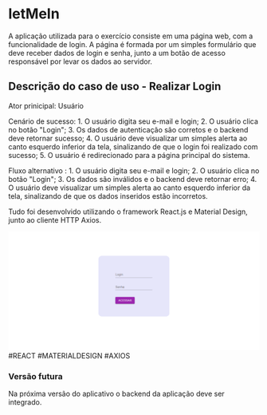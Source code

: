 # letMeIn

A aplicação utilizada para o exercício consiste em uma página web, com a funcionalidade de login. A página é formada por um simples formulário que deve receber dados de login e senha, junto a um botão de acesso responsável por levar os dados ao servidor. 

## Descrição do caso de uso - Realizar Login

Ator prinicipal: Usuário

Cenário de sucesso:
    1. O usuário digita seu e-mail e login;
    2. O usuário clica no botão "Login";
    3. Os dados de autenticação são corretos e o backend deve retornar sucesso;
    4. O usuário deve visualizar um simples alerta ao canto esquerdo inferior da tela, sinalizando de que o login foi realizado com sucesso;
    5. O usuário é redirecionado para a página principal do sistema.

Fluxo alternativo :
    1. O usuário digita seu e-mail e login;
    2. O usuário clica no botão "Login";
    3. Os dados são inválidos e o backend deve retornar erro;
    4. O usuário deve visualizar um simples alerta ao canto esquerdo inferior da tela, sinalizando de que os dados inseridos estão incorretos.


Tudo foi desenvolvido utilizando o framework React.js e Material Design, junto ao cliente HTTP Axios.


![PrintScreen of Login Form](https://github.com/lysialeao/letMeIn/blob/main/imagem_2022-03-10_194852.png)
#REACT #MATERIALDESIGN #AXIOS

### Versão futura

Na próxima versão do aplicativo o backend da aplicação deve ser integrado.